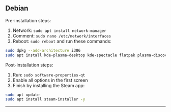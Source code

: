 ## Debian
Pre-installation steps:
1. Network: `sudo apt install network-manager`
2. Comment: `sudo nano /etc/network/interfaces`
3. Reboot: `sudo reboot` and run these commands:
```bash
sudo dpkg --add-architecture i386
sudo apt install kde-plasma-desktop kde-spectacle flatpak plasma-discover-backend-flatpak software-properties-common firefox-esr git mangohud ffmpeg -y
```

Post-installation steps:
1. Run: `sudo software-properties-qt`
2. Enable all options in the first screen
3. Finish by installing the Steam app:
```bash
sudo apt update
sudo apt install steam-installer -y
```
---

